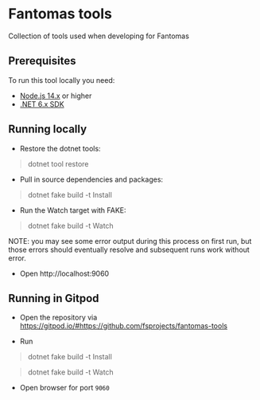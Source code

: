 # Fantomas tools

Collection of tools used when developing for Fantomas

## Prerequisites

To run this tool locally you need:

* [Node.js 14.x](https://nodejs.org/en/download/) or higher
* [.NET 6.x SDK](https://dotnet.microsoft.com/en-us/download/dotnet/6.0)

## Running locally

* Restore the dotnet tools:

> dotnet tool restore

* Pull in source dependencies and packages:

> dotnet fake build -t Install

* Run the Watch target with FAKE:

> dotnet fake build -t Watch

NOTE: you may see some error output during this process on first run, but those errors should eventually resolve and subsequent runs work without error.

* Open http://localhost:9060

## Running in Gitpod

* Open the repository via https://gitpod.io/#https://github.com/fsprojects/fantomas-tools

* Run 
> dotnet fake build -t Install

> dotnet fake build -t Watch

* Open browser for port `9060`